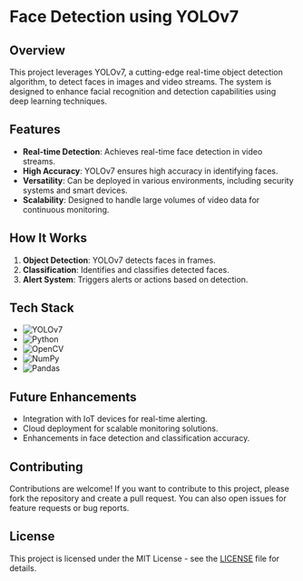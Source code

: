# Face Detection using YOLOv7

## Overview

This project leverages YOLOv7, a cutting-edge real-time object detection algorithm, to detect faces in images and video streams. The system is designed to enhance facial recognition and detection capabilities using deep learning techniques.

## Features

- **Real-time Detection**: Achieves real-time face detection in video streams.
- **High Accuracy**: YOLOv7 ensures high accuracy in identifying faces.
- **Versatility**: Can be deployed in various environments, including security systems and smart devices.
- **Scalability**: Designed to handle large volumes of video data for continuous monitoring.

## How It Works

1. **Object Detection**: YOLOv7 detects faces in frames.
2. **Classification**: Identifies and classifies detected faces.
3. **Alert System**: Triggers alerts or actions based on detection.

## Tech Stack

- ![YOLOv7](https://img.shields.io/badge/YOLOv7-darkgreen?style=for-the-badge)
- ![Python](https://img.shields.io/badge/Python-3776AB?style=for-the-badge&logo=python&logoColor=white)
- ![OpenCV](https://img.shields.io/badge/OpenCV-5C3EE8?style=for-the-badge&logo=opencv&logoColor=white)
- ![NumPy](https://img.shields.io/badge/NumPy-013243?style=for-the-badge&logo=numpy&logoColor=white)
- ![Pandas](https://img.shields.io/badge/Pandas-150458?style=for-the-badge&logo=pandas&logoColor=white)

## Future Enhancements

- Integration with IoT devices for real-time alerting.
- Cloud deployment for scalable monitoring solutions.
- Enhancements in face detection and classification accuracy.

## Contributing

Contributions are welcome! If you want to contribute to this project, please fork the repository and create a pull request. You can also open issues for feature requests or bug reports.

## License

This project is licensed under the MIT License - see the [LICENSE](LICENSE) file for details.
